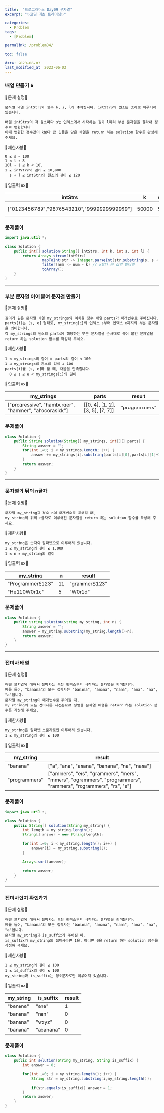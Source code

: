 ```yaml
---
title:  "프로그래머스 Day09 문자열"
excerpt: "✨코딩 기초 트레이닝✨"

categories:
  - Problem
tags:
  - [Problem]

permalink: /problem84/

toc: false

date: 2023-06-03
last_modified_at: 2023-06-03
---
```


### 배열 만들기 5

💫문제 설명💫

```
문자열 배열 intStrs와 정수 k, s, l가 주어집니다. intStrs의 원소는 숫자로 이루어져 있습니다.

배열 intStrs의 각 원소마다 s번 인덱스에서 시작하는 길이 l짜리 부분 문자열을 잘라내 정수로 변환합니다. 
이때 변환한 정수값이 k보다 큰 값들을 담은 배열을 return 하는 solution 함수를 완성해 주세요.
```

💫제한사항💫

```
0 ≤ s < 100
1 ≤ l ≤ 8
10l - 1 ≤ k < 10l
1 ≤ intStrs의 길이 ≤ 10,000
  s + l ≤ intStrs의 원소의 길이 ≤ 120
```

💫입출력 ex💫

|intStrs|k|s|l|result|
|---|---|---|---|---|
|["0123456789","9876543210","9999999999999"]|50000|5|5|[56789, 99999]|

### 문제풀이

```java
import java.util.*;

class Solution {
    public int[] solution(String[] intStrs, int k, int s, int l) {
        return Arrays.stream(intStrs)
                .mapToInt(str -> Integer.parseInt(str.substring(s, s + l)))
                .filter(num -> num > k) // k보다 큰 값만 필터링
                .toArray();
    }
}
```

<hr>

### 부분 문자열 이어 붙여 문자열 만들기

💫문제 설명💫

```
길이가 같은 문자열 배열 my_strings와 이차원 정수 배열 parts가 매개변수로 주어집니다.
parts[i]는 [s, e] 형태로, my_string[i]의 인덱스 s부터 인덱스 e까지의 부분 문자열을 의미합니다. 
각 my_strings의 원소의 parts에 해당하는 부분 문자열을 순서대로 이어 붙인 문자열을 return 하는 solution 함수를 작성해 주세요.
```

💫제한사항💫

```
1 ≤ my_strings의 길이 = parts의 길이 ≤ 100
1 ≤ my_strings의 원소의 길이 ≤ 100
parts[i]를 [s, e]라 할 때, 다음을 만족합니다.
  0 ≤ s ≤ e < my_strings[i]의 길이
```

💫입출력 ex💫

|my_strings|parts|result|
|---|---|---|
|["progressive", "hamburger", "hammer", "ahocorasick"]|[[0, 4], [1, 2], [3, 5], [7, 7]]|"programmers"|

### 문제풀이

```java
class Solution {
    public String solution(String[] my_strings, int[][] parts) {
        String answer = "";
        for(int i=0; i < my_strings.length; i++) {
            answer += my_strings[i].substring(parts[i][0],parts[i][1]+1);
        }
        return answer;
    }
}
```

<hr>

### 문자열의 뒤의 n글자

💫문제 설명💫

```
문자열 my_string과 정수 n이 매개변수로 주어질 때, 
my_string의 뒤의 n글자로 이루어진 문자열을 return 하는 solution 함수를 작성해 주세요.
```

💫제한사항💫

```
my_string은 숫자와 알파벳으로 이루어져 있습니다.
1 ≤ my_string의 길이 ≤ 1,000
1 ≤ n ≤ my_string의 길이
```

💫입출력 ex💫

|my_string|n|result|
|---|---|---|
|"ProgrammerS123"|11|"grammerS123"|
|"He110W0r1d"|5|"W0r1d"|

### 문제풀이

```java
class Solution {
    public String solution(String my_string, int n) {
        String answer = "";
        answer = my_string.substring(my_string.length()-n);
        return answer;
    }
}
```

<hr>

### 접미사 배열

💫문제 설명💫

```
어떤 문자열에 대해서 접미사는 특정 인덱스부터 시작하는 문자열을 의미합니다.
예를 들어, "banana"의 모든 접미사는 "banana", "anana", "nana", "ana", "na", "a"입니다.
문자열 my_string이 매개변수로 주어질 때,
my_string의 모든 접미사를 사전순으로 정렬한 문자열 배열을 return 하는 solution 함수를 작성해 주세요.
```

💫제한사항💫

```
my_string은 알파벳 소문자로만 이루어져 있습니다.
1 ≤ my_string의 길이 ≤ 100
```

💫입출력 ex💫

|my_string|result|
|---|---|
|"banana"|["a", "ana", "anana", "banana", "na", "nana"]|
|"programmers"|["ammers", "ers", "grammers", "mers", "mmers", "ogrammers", "programmers", "rammers", "rogrammers", "rs", "s"]|

### 문제풀이

```java
import java.util.*;

class Solution {
    public String[] solution(String my_string) {
        int length = my_string.length();
        String[] answer = new String[length];
        
        for(int i=0; i < my_string.length(); i++) {
            answer[i] = my_string.substring(i);
        }
        
        Arrays.sort(answer);
        
        return answer;
    }
}
```

<hr>


### 접미사인지 확인하기

💫문제 설명💫

```
어떤 문자열에 대해서 접미사는 특정 인덱스부터 시작하는 문자열을 의미합니다.
예를 들어, "banana"의 모든 접미사는 "banana", "anana", "nana", "ana", "na", "a"입니다.
문자열 my_string과 is_suffix가 주어질 때,
is_suffix가 my_string의 접미사라면 1을, 아니면 0을 return 하는 solution 함수를 작성해 주세요.
```

💫제한사항💫

```
1 ≤ my_string의 길이 ≤ 100
1 ≤ is_suffix의 길이 ≤ 100
my_string과 is_suffix는 영소문자로만 이루어져 있습니다.
```

💫입출력 ex💫

|my_string|is_suffix|result|
|---|---|---|
|"banana"|"ana"|1|
|"banana"|"nan"|0|
|"banana"|"wxyz"|0|
|"banana"|"abanana"|0|

### 문제풀이

```java
class Solution {
    public int solution(String my_string, String is_suffix) {
        int answer = 0;
        
        for(int i=0; i < my_string.length(); i++) {
            String str = my_string.substring(i,my_string.length());
            
            if(str.equals(is_suffix)) answer = 1; 
        }
        return answer;
    }
}
```
